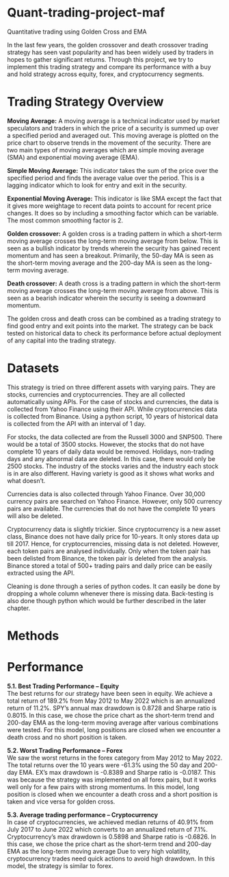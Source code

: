 # Quant-trading-project-maf
Quantitative trading using Golden Cross and EMA

In the last few years, the golden crossover and death crossover trading strategy has seen vast popularity and has been widely used by traders in hopes to gather significant returns. Through this project, we try to implement this trading strategy and compare its performance with a buy and hold strategy across equity, forex, and cryptocurrency segments.

# Trading Strategy Overview 
**Moving Average:** A moving average is a technical indicator used by market speculators and traders in which the price of a security is summed up over a specified period and averaged out. This moving average is plotted on the price chart to observe trends in the movement of the security. There are two main types of moving averages which are simple moving average (SMA) and exponential moving average (EMA).

**Simple Moving Average:** This indicator takes the sum of the price over the specified period and finds the average value over the period. This is a lagging indicator which to look for entry and exit in the security.

**Exponential Moving Average:** This indicator is like SMA except the fact that it gives more weightage to recent data points to account for recent price changes. It does so by including a smoothing factor which can be variable. The most common smoothing factor is 2.

**Golden crossover:**  A golden cross is a trading pattern in which a short-term moving average crosses the long-term moving average from below. This is seen as a bullish indicator by trends wherein the security has gained recent momentum and has seen a breakout. Primarily, the 50-day MA is seen as the short-term moving average and the 200-day MA is seen as the long-term moving average.

**Death crossover:** A death cross is a trading pattern in which the short-term moving average crosses the long-term moving average from above. This is seen as a bearish indicator wherein the security is seeing a downward momentum. 

The golden cross and death cross can be combined as a trading strategy to find good entry and exit points into the market. The strategy can be back tested on historical data to check its performance before actual deployment of any capital into the trading strategy.

# Datasets
This strategy is tried on three different assets with varying pairs. They are stocks, currencies and cryptocurrencies. They are all collected automatically using APIs. For the case of stocks and currencies, the data is collected from Yahoo Finance using their API. While cryptocurrencies data is collected from Binance. Using a python script, 10 years of historical data is collected from the API with an interval of 1 day. 

For stocks, the data collected are from the Russell 3000 and SNP500. There would be a total of 3500 stocks. However, the stocks that do not have complete 10 years of daily data would be removed.  Holidays, non-trading days and any abnormal data are deleted. In this case, there would only be 2500 stocks. The industry of the stocks varies and the industry each stock is in are also different. Having variety is good as it shows what works and what doesn’t. 

Currencies data is also collected through Yahoo Finance. Over 30,000 currency pairs are searched on Yahoo Finance. However, only 500 currency pairs are available. The currencies that do not have the complete 10 years will also be deleted.  

Cryptocurrency data is slightly trickier. Since cryptocurrency is a new asset class, Binance does not have daily price for 10-years. It only stores data up till 2017. Hence, for cryptocurrencies, missing data is not deleted. However, each token pairs are analysed individually. Only when the token pair has been delisted from Binance, the token pair is deleted from the analysis. Binance stored a total of 500+ trading pairs and daily price can be easily extracted using the API. 

Cleaning is done through a series of python codes. It can easily be done by dropping a whole column whenever there is missing data. Back-testing is also done though python which would be further described in the later chapter.

# Methods


# Performance
**5.1. Best Trading Performance – Equity** <br>
The best returns for our strategy have been seen in equity. We achieve a total return of 189.2% from May 2012 to May 2022 which is an annualized return of 11.2%. SPY’s annual max drawdown is 0.8728 and Sharpe ratio is 0.8015. In this case, we chose the price chart as the short-term trend and 200-day EMA as the long-term moving average after various combinations were tested. For this model, long positions are closed when we encounter a death cross and no short position is taken. 

**5.2. Worst Trading Performance – Forex** <br>
We saw the worst returns in the forex category from May 2012 to May 2022. The total returns over the 10 years were -61.3% using the 50 day and 200-day EMA. EX’s max drawdown is -0.8389 and Sharpe ratio is -0.0187. This was because the strategy was implemented on all forex pairs, but it works well only for a few pairs with strong momentums. In this model, long position is closed when we encounter a death cross and a short position is taken and vice versa for golden cross.

**5.3. Average trading performance – Cryptocurrency** <br>
In case of cryptocurrencies, we achieved median returns of 40.91% from July 2017 to June 2022 which converts to an annualized return of 7.1%. Cryptocurrency’s max drawdown is 0.5898 and Sharpe ratio is -0.6826. In this case, we chose the price chart as the short-term trend and 200-day EMA as the long-term moving average Due to very high volatility, cryptocurrency trades need quick actions to avoid high drawdown. In this model, the strategy is similar to forex.
